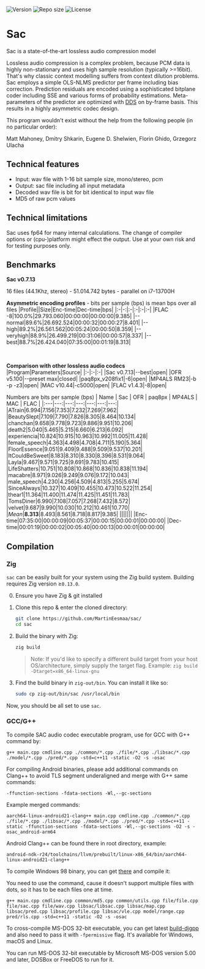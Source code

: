 ![Version](https://img.shields.io/github/release/slmdev/sac)
![Repo size](https://img.shields.io/github/repo-size/slmdev/sac)
![License](https://img.shields.io/github/license/slmdev/sac)

# Sac
Sac is a state-of-the-art lossless audio compression model

Lossless audio compression is a complex problem, because PCM data is highly non-stationary and uses high sample resolution (typically >=16bit). That's why classic context modelling suffers from context dilution problems. Sac employs a simple OLS-NLMS predictor per frame including bias correction. Prediction residuals are encoded using a sophisticated bitplane coder including SSE and various forms of probability estimations. Meta-parameters of the predictor are optimized with [DDS](https://agupubs.onlinelibrary.wiley.com/doi/10.1029/2005WR004723) on by-frame basis. This results in a highly asymmetric codec design.

This program wouldn't exist without the help from the following people (in no particular order):

Matt Mahoney, Dmitry Shkarin, Eugene D. Shelwien, Florin Ghido, Grzegorz Ulacha

## Technical features
* Input: wav file with 1-16 bit sample size, mono/stereo, pcm
* Output: sac file including all input metadata
* Decoded wav file is bit for bit identical to input wav file
* MD5 of raw pcm values

## Technical limitations
Sac uses fp64 for many internal calculations. The change of compiler options or (cpu-)platform might effect the output. Use at your own risk and for testing purposes only.

## Benchmarks
**Sac v0.7.13**

16 files (44.1Khz, stereo) - 51.014.742 bytes - parallel on i7-13700H

**Asymmetric encoding profiles** - bits per sample (bps) is mean bps over all files
|Profile||Size|Enc-time|Dec-time|bps|
|:-|-:|:-|:-|:-|:-|
|FLAC -8|100.0%|29.793.060|00:00:00|00:00:00|9.385|
|--normal|89.6%|26.692.524|00:00:32|00:00:27|8.401|
|--high|89.2%|26.561.562|00:05:24|00:00:50|8.359|
|--veryhigh|88.9%|26.499.219|00:31:06|00:00:57|8.337|
|--best|88.7%|26.424.040|07:35:00|00:01:19|8.313|

&nbsp;

**Comparison with other lossless audio codecs**
|Program|Parameters|Source|
|:-|:-|:-|
|Sac v0.7.13|--best|open|
|OFR v5.100|--preset max|closed|
|paq8px_v208fix1|-6|open|
|MP4ALS RM23|-b -p -z3|open|
|MAC v10.44|-c5000|open|
|FLAC v1.4.3|-8|open|

Numbers are bits per sample (bps)
| Name  | Sac | OFR | paq8px | MP4ALS | MAC | FLAC |
|:---|---:|---:|---:|---:|---:|---:|
|ATrain|6.994|7.156|7.353|7.232|7.269|7.962|
|BeautySlept|7.109|7.790|7.826|8.305|8.464|10.134|
|chanchan|9.658|9.778|9.723|9.886|9.951|10.206|
|death2|5.040|5.465|5.215|6.660|6.213|6.092|
|experiencia|10.824|10.915|10.963|10.992|11.005|11.428|
|female_speech|4.363|4.498|4.708|4.711|5.190|5.364|
|FloorEssence|9.051|9.409|9.488|9.509|9.537|10.201|
|ItCouldBeSweet|8.183|8.310|8.330|8.396|8.531|9.064|
|Layla|9.467|9.571|9.725|9.691|9.783|10.415|
|LifeShatters|10.751|10.808|10.868|10.836|10.838|11.194|
|macabre|8.971|9.026|9.249|9.076|9.172|10.043|
|male_speech|4.230|4.256|4.509|4.813|5.255|5.674|
|SinceAlways|10.327|10.409|10.455|10.473|10.522|11.254|
|thear1|11.364|11.400|11.474|11.425|11.451|11.783|
|TomsDiner|6.990|7.108|7.057|7.268|7.432|8.572|
|velvet|9.687|9.990|10.030|10.212|10.461|10.770|
|*Mean*|**8.313**|8.493|8.561|8.718|8.817|9.385|
|||||||
|Enc-time|07:35:00|00:00:09|00:05:37|00:00:15|00:00:01|00:00:00|
|Dec-time|00:01:19|00:00:02|00:05:40|00:00:13|00:00:01|00:00:00|

## Compilation

### Zig

`sac` can be easily built for your system using the Zig build system. Building requires Zig version ≥`0.13.0`.

0. Ensure you have Zig & git installed

1. Clone this repo & enter the cloned directory:

    ```bash
    git clone https://github.com/MartinEesmaa/sac/
    cd sac
    ```

2. Build the binary with Zig:

    ```bash
    zig build
    ```
    > Note: If you'd like to specify a different build target from your host OS/architecture, simply supply the target flag. Example: `zig build -Dtarget=x86_64-linux-gnu`

3. Find the build binary in `zig-out/bin`. You can install it like so:

    ```bash
    sudo cp zig-out/bin/sac /usr/local/bin
    ```

Now, you should be all set to use `sac`.

### GCC/G++

To compile SAC audio codec executable program, use for GCC with G++ command by:

```
g++ main.cpp cmdline.cpp ./common/*.cpp ./file/*.cpp ./libsac/*.cpp ./model/*.cpp ./pred/*.cpp -std=c++11 -static -O2 -s -osac
```

For compiling Android binaries, please add additional commands on Clang++ to avoid TLS segment underaligned and merge with G++ same commands:

```
-ffunction-sections -fdata-sections -Wl,--gc-sections
```

Example merged commands:
```
aarch64-linux-android21-clang++ main.cpp cmdline.cpp ./common/*.cpp ./file/*.cpp ./libsac/*.cpp ./model/*.cpp ./pred/*.cpp -std=c++11 -static -ffunction-sections -fdata-sections -Wl,--gc-sections -O2 -s -osac_android-arm64
```

Android Clang++ can be found there in root directory, example:

`android-ndk-r24/toolchains/llvm/prebuilt/linux-x86_64/bin/aarch64-linux-android21-clang++`

To compile Windows 98 binary, you can get [there](https://github.com/fsb4000/gcc-for-Windows98) and compile it:

You need to use the command, cause it doesn't support multiple files with dots, so it has to be each files one at time.

```
g++ main.cpp cmdline.cpp common/md5.cpp common/utils.cpp file/file.cpp file/sac.cpp file/wav.cpp libsac/libsac.cpp libsac/map.cpp libsac/pred.cpp libsac/profile.cpp libsac/vle.cpp model/range.cpp pred/rls.cpp -std=c++11 -static -O2 -s -osac
```

To cross-compile MS-DOS 32-bit executable, you can get latest [build-djgpp](https://github.com/andrewwutw/build-djgpp) and also need to pass it with `-fpermissive` flag. It's available for Windows, macOS and Linux.

You can run MS-DOS 32-bit executable by Microsoft MS-DOS version 5.00 and later, DOSBox or FreeDOS to run for it.
